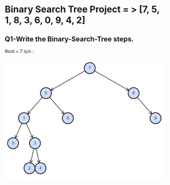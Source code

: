 # Binary Search Tree Project = > **[7, 5, 1, 8, 3, 6, 0, 9, 4, 2]**

## Q1-Write the Binary-Search-Tree steps.

Root = 7 için :

![Binary-Search-Tree](https://raw.githubusercontent.com/ebubekirrzgr/patika.dev/main/Data%20Structures%20and%20Algorithms/Binary%20Search%20Tree%20Project/binary-search-tree.png)

##
